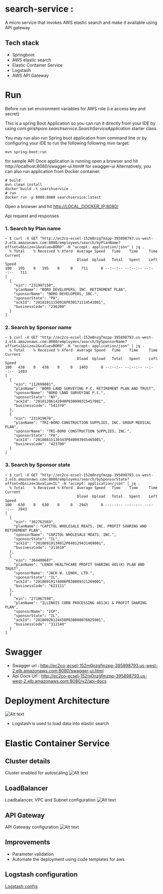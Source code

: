 # search-service : 
A micro service that invokes AWS elastic search and make it available using API gateway
<BR>
## Tech stack
* Springboot 
* AWS elastic search
* Elastic Container Service 
* Logstash
* AWS API Gateway
    
# Run
Before run set environment variables for AWS role (i.e access key and secret)
    

This is a spring Boot Application so you can run it directly from your IDE by using 
*com.girishpore.searchservice.SearchServiceApplication* starter class. 


You may run also run Spring boot application from command line or by configuring your IDE to run the following following
mvn target:

    mvn spring-boot:run

for sample API
Once application is running open a browser and hit http://localhost:8080/swagger-ui.html# for swagger-ui 
Alternatively, you can also run application from Docker container:

    # build
    mvn clean install
    docker build -t searchservice .
    # run
    docker run -p 8080:8080 searchservice:latest


Open a browser and hit [http://LOCAL_DOCKER_IP:8080/](http://LOCAL_DOCKER_IP:8080/) 

Api request and responses
### 1. Search by Plan name
```
~ $ curl -X GET "http://ec2co-ecsel-152m0nzgfmzpp-395898793.us-west-2.elb.amazonaws.com:8080/employees/search/byPlanName?offset=0&size=1&value=BORO" -H "accept: application/json" | jq .
  % Total    % Received % Xferd  Average Speed   Time    Time     Time  Current
                                 Dload  Upload   Total   Spent    Left  Speed
100   195    0   195    0     0    711      0 --:--:-- --:--:-- --:--:--   711
[
  {
    "ein": "231997150",
    "planName": "BORO DEVELOPERS, INC. RETIREMENT PLAN",
    "sponsorName": "BORO DEVELOPERS, INC.",
    "sponsorState": "PA",
    "ackId": "20181011150916P030171114541001",
    "businessCode": "236200"
  }
]
```
### 2. Search by Sponsor name
```$xslt
~ $ curl -X GET "http://ec2co-ecsel-152m0nzgfmzpp-395898793.us-west-2.elb.amazonaws.com:8080/employees/search/bySponsorName?offset=1&size=2&value=BORO" -H "accept: application/json" | jq .
  % Total    % Received % Xferd  Average Speed   Time    Time     Time  Current
                                 Dload  Upload   Total   Spent    Left  Speed
100   438    0   438    0     0   1403      0 --:--:-- --:--:-- --:--:--  1403
[
  {
    "ein": "112699881",
    "planName": "BORO LAND SURVEYING P.C. RETIREMENT PLAN AND TRUST",
    "sponsorName": "BORO LAND SURVEYING P.C.",
    "sponsorState": "NY",
    "ackId": "20181206142040P030090315457001",
    "businessCode": "541370"
  },
  {
    "ein": "231919676",
    "planName": "TRI-BORO CONSTRUCTION SUPPLIES, INC. GROUP MEDICAL PLAN",
    "sponsorName": "TRI-BORO CONSTRUCTION SUPPLIES, INC.",
    "sponsorState": "PA",
    "ackId": "20180815130343P040003945465001",
    "businessCode": "423700"
  }
]
```

### 3. Search by Sponsor state
```$xslt
~ $ curl -X GET "http://ec2co-ecsel-152m0nzgfmzpp-395898793.us-west-2.elb.amazonaws.com:8080/employees/search/bySponsorState?offset=0&size=3&value=IL" -H "accept: application/json" | jq .
  % Total    % Received % Xferd  Average Speed   Time    Time     Time  Current
                                 Dload  Upload   Total   Spent    Left  Speed
100   630    0   630    0     0   2943      0 --:--:-- --:--:-- --:--:--  2943
[
  {
    "ein": "362762569",
    "planName": "CAPITOL WHOLESALE MEATS, INC. PROFIT SHARING AND RETIREMENT PLAN",
    "sponsorName": "CAPITOL WHOLESALE MEATS, INC.",
    "sponsorState": "IL",
    "ackId": "20180919134812P040129431469001",
    "businessCode": "311610"
  },
  {
    "ein": "364400687",
    "planName": "LENOX HEALTHCARE PROFIT SHARING 401(K) PLAN AND TRUST",
    "sponsorName": "JACK W. LENOX, LTD.",
    "sponsorState": "IL",
    "ackId": "20180919174006P030009321269001",
    "businessCode": "621111"
  },
  {
    "ein": "271067590",
    "planName": "ILLINOIS CORN PROCESSING 401(K) & PROFIT SHARING PLAN",
    "sponsorName": "ICP",
    "sponsorState": "IL",
    "ackId": "20180920124450P030008076025001",
    "businessCode": "312140"
  }
]
```

# Swagger 
   * Swagger url : http://ec2co-ecsel-152m0nzgfmzpp-395898793.us-west-2.elb.amazonaws.com:8080/swagger-ui.html
   * Api Docs Url : http://ec2co-ecsel-152m0nzgfmzpp-395898793.us-west-2.elb.amazonaws.com:8080/v2/api-docs
   
# Deployment Architecture
![Alt text](images/DeploymentDiagram.png)

* Logstash is used to load data into elastic search
 
# Elastic Container Service

## Cluster details
Cluster enabled for autoscaling
![Alt text](images/Cluster.png) 

## LoadBalancer 
Loadbalancer, VPC and Subnet configuration
![Alt text](images/LoadBalancer.png) 

## API Gateway 
API Gateway configuration
![Alt text](images/ApiGateway.png) 

##  Improvements
- Parameter validation
- Automate the deployment using code templates for aws

## Logstash configuration
[Logstash config](https://raw.githubusercontent.com/girishvpore/search-service/main/logstash/ebsa.txt)